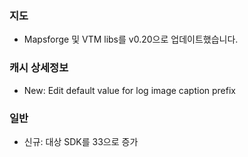 ### 지도
- Mapsforge 및 VTM libs를 v0.20으로 업데이트했습니다.

### 캐시 상세정보
- New: Edit default value for log image caption prefix

### 일반
- 신규: 대상 SDK를 33으로 증가
